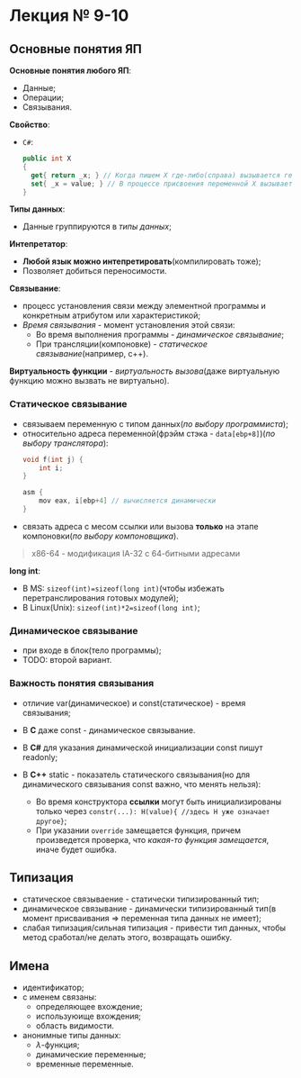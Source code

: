 # Лекция № 9-10

## Основные понятия ЯП

__Основные понятия любого ЯП__:
- Данные;
- Операции;
- Связывания.

__Свойство__:
- `C#`:
  ```c#
  public int X
  {
    get{ return _x; } // Когда пишем X где-либо(справа) вызывается геттер;
    set{ _x = value; } // В процессе присвоения переменной X вызывается сеттер;
  }
  ```

__Типы данных__:
- Данные группируются в _типы данных_;

__Интепретатор__:
- __Любой язык можно интепретировать__(компилировать тоже);
- Позволяет добиться переносимости.

__Связывание__:
- процесс установления связи между элементной программы и конкретным атрибутом или характеристикой;
- _Время связывания_ - момент установления этой связи:
  - Во время выполнения программы - _динамическое связывание_;
  - При трансляции(компоновке) - _статическое связывание_(например, c++).

__Виртуальность функции__ - _виртуальность вызова_(даже виртуальную функцию можно вызвать не виртуально).

### Статическое связывание

- связываем переменную с типом данных(_по выбору программиста_);
- относительно адреса переменной(фрэйм стэка - `data[ebp+8]`)(_по выбору транслятора_):
    ```c
    void f(int j) {
        int i;
    }

    asm {
        mov eax, i[ebp+4] // вычисляется динамически
    }
    ```
- связать адреса с месом ссылки или вызова __только__ на этапе компоновки(_по выбору компоновщика_).

> x86-64 - модификация IA-32 с 64-битными адресами

__long int__:
- В MS: `sizeof(int)=sizeof(long int)`(чтобы избежать перетранслирования готовых модулей);
- В Linux(Unix): `sizeof(int)*2=sizeof(long int)`;

### Динамическое связывание

- при входе в блок(тело программы);
- TODO: второй вариант.

### Важность понятия связывания

- отличие var(динамическое) и const(статическое) - время связывания;
- В __С__ даже const - динамическое связывание.

- В __C#__ для указания динамической инициализации const пишут readonly;
- В __С++__ static - показатель статического связывания(но для динамического связывания const важно, что менять нельзя):
  - Во время конструктора __ссылки__ могут быть инициализированы только через `constr(...): H(value){ //здесь H уже означает другое}`;
  - При указании `override` замещается функция, причем произведется проверка, что _какая-то функция замещается_, иначе будет ошибка.

## Типизация

- статическое связываение - статически типизированный тип;
- динамическое связывание - динамически типизированный тип(в момент присваивания => переменная типа данных не имеет);
- слабая типизация/сильная типизация - привести тип данных, чтобы метод сработал/не делать этого, возвращать ошибку.

## Имена 

- идентификатор;
- с именем связаны:
  - определяющее вхождение;
  - используюище вхождения;
  - область видимости.
- анонимные типы данных:
  - $\lambda$-функция;
  - динамические переменные;
  - временные переменные.

